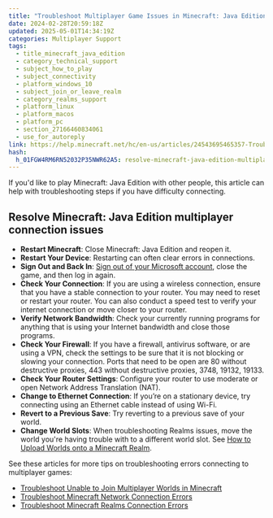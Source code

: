 ```yaml
---
title: "Troubleshoot Multiplayer Game Issues in Minecraft: Java Edition"
date: 2024-02-28T20:59:18Z
updated: 2025-05-01T14:34:19Z
categories: Multiplayer Support
tags:
  - title_minecraft_java_edition
  - category_technical_support
  - subject_how_to_play
  - subject_connectivity
  - platform_windows_10
  - subject_join_or_leave_realm
  - category_realms_support
  - platform_linux
  - platform_macos
  - platform_pc
  - section_27166460834061
  - use_for_autoreply
link: https://help.minecraft.net/hc/en-us/articles/24543695465357-Troubleshoot-Multiplayer-Game-Issues-in-Minecraft-Java-Edition
hash:
  h_01FGW4RM6RN52032P35NWR62A5: resolve-minecraft-java-edition-multiplayer-connection-issues
---
```


If you'd like to play Minecraft: Java Edition with other people, this article can help with troubleshooting steps if you have difficulty connecting.

## Resolve Minecraft: Java Edition multiplayer connection issues

- **Restart Minecraft**: Close Minecraft: Java Edition and reopen it.
- **Restart Your Device**: Restarting can often clear errors in connections.
- **Sign Out and Back In**: [Sign out of your Microsoft account](../Account-Sign-In/Sign-Out-of-Minecraft.md), close the game, and then log in again.
- **Check Your Connection**: If you are using a wireless connection, ensure that you have a stable connection to your router. You may need to reset or restart your router. You can also conduct a speed test to verify your internet connection or move closer to your router.
- **Verify Network Bandwidth**: Check your currently running programs for anything that is using your Internet bandwidth and close those programs.
- **Check Your Firewall**: If you have a firewall, antivirus software, or are using a VPN, check the settings to be sure that it is not blocking or slowing your connection. Ports that need to be open are 80 without destructive proxies, 443 without destructive proxies, 3748, 19132, 19133.
- **Check Your Router Settings**: Configure your router to use moderate or open Network Address Translation (NAT).
- **Change to Ethernet Connection**: If you’re on a stationary device, try connecting using an Ethernet cable instead of using Wi-Fi.
- **Revert to a Previous Save**: Try reverting to a previous save of your world.
- **Change World Slots**: When troubleshooting Realms issues, move the world you're having trouble with to a different world slot. See [How to Upload Worlds onto a Minecraft Realm](../Manage-Realms-Settings-Worlds/How-to-Upload-Worlds-onto-a-Minecraft-Realm.md).

See these articles for more tips on troubleshooting errors connecting to multiplayer games:

- [Troubleshoot Unable to Join Multiplayer Worlds in Minecraft](../Troubleshoot-Minecraft-Realms/Troubleshoot-Unable-to-Join-Multiplayer-Worlds-in-Minecraft.md)
- [Troubleshoot Minecraft Network Connection Errors](../Performance-Troubleshooting/Troubleshoot-Minecraft-Network-Connection-Errors.md)
- [Troubleshoot Minecraft Realms Connection Errors](../Troubleshoot-Minecraft-Realms/Troubleshoot-Minecraft-Realms-Connection-Errors.md)

